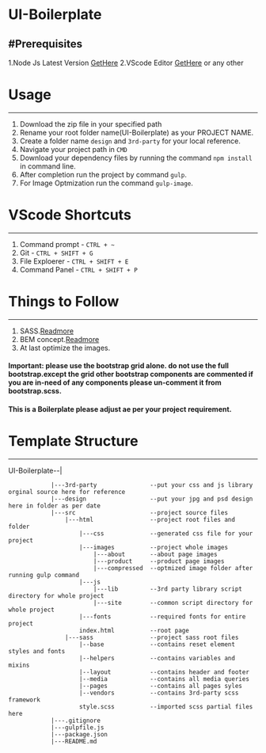# UI-Boilerplate

#Prerequisites
--------------
1.Node Js Latest Version [GetHere](https://nodejs.org/en/)
2.VScode Editor [GetHere](https://code.visualstudio.com/) or any other

# Usage
-------
1. Download the zip file in your specified path
2. Rename your root folder name(UI-Boilerplate) as your PROJECT NAME.
3. Create a folder name `design` and `3rd-party` for your local reference.
4. Navigate your project path in `CMD`
5. Download your dependency files by running the command `npm install` in command line.
6. After completion run the project by command `gulp`.
7. For Image Optmization run the command `gulp-image`.

# VScode Shortcuts
------------------
1. Command prompt   - `CTRL + ~`
2. Git 				- `CTRL + SHIFT + G`
3. File Exploerer	- `CTRL + SHIFT + E`
4. Command Panel 	- `CTRL + SHIFT + P`


# Things to Follow
------------------
1. SASS.[Readmore](http://sass-lang.com/guide)
2. BEM concept.[Readmore](https://en.bem.info/methodology/css/)
3. At last optimize the images.

#### Important: please use the bootstrap grid alone. do not use the full bootstrap.except the grid other bootstrap components are commented if you are in-need of any components please un-comment it from bootstrap.scss. 
#### This is a Boilerplate please adjust ae per your project requirement.
# Template Structure
-------------------

UI-Boilerplate--|

				|---3rd-party    			--put your css and js library orginal source here for reference				
				|---design       			--put your jpg and psd design here in folder as per date				
				|---src          			--project source files					
					|---html     			--project root files and folder
						|---css    			--generated css file for your project
						|---images 			--project whole images 
							|---about       --about page images
							|---product     --product page images
							|---compressed 	--optmized image folder after running gulp command
						|---js
							|---lib  		--3rd party library script directory for whole project
							|---site 		--common script directory for whole project
						|---fonts  			--required fonts for entire project
						index.html         	--root page
					|---sass     			--project sass root files
						|--base    			--contains reset element styles and fonts
						|--helpers 			--contains variables and mixins 
						|--layout  			--contains header and footer
						|--media   			--contains all media queries 
						|--pages   			--contains all pages syles
						|--vendors 			--contains 3rd-party scss framework
						style.scss 			--imported scss partial files here
				|---.gitignore
				|---gulpfile.js
				|---package.json
				|---README.md
